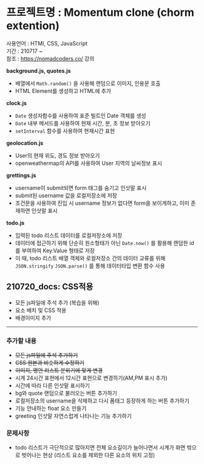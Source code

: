 # 프로젝트명 : Momentum clone (chorm extention)

사용언어 : HTMl, CSS, JavaScript  
기간 : 210717 ~  
참조 : https://nomadcoders.co/ 강의

**background.js, quotes.js**

- 배열에서 `Math.random()` 을 사용해 랜덤으로 이미지, 인용문 호출
- HTML Element를 생성하고 HTML에 추가

**clock.js**

- `Date` 생성자함수를 사용하여 표준 빌트인 Date 객체를 생성
- `Date` 내부 메서드를 사용하여 현재 시간, 분, 초 정보 받아오기
- `setInterval` 함수를 사용하여 현재시간 표현

**geolocation.js**

- User의 현재 위도, 경도 정보 받아오기
- openweathermap의 API를 사용하여 User 지역의 날씨정보 표시

**grettings.js**

- username이 submit되면 form 태그를 숨기고 인삿말 표시
- submit된 username 값을 로컬저장소에 저장
- 조건문을 사용하여 진입 시 username 정보가 없다면 form을 보이게하고, 이미 존재하면 인삿말 표시

**todo.js**

- 입력된 todo 리스트 데이터를 로컬저장소에 저장
- 데이터에 접근하기 위해 단순히 원소형태가 아닌 `Date.now()` 를 활용해 랜덤한 id를 부여하여 Key:Value 형태로 저장
- 이 때, todo 리스트 배열 객체와 로컬저장소 간의 데이터 교류를 위해 `JSON.stringify` `JSON.parse()` 를 통해 데이터타입 변환 함수 사용

## 210720_docs: CSS적용

- 모든 js파일에 주석 추가 (복습을 위해)
- 요소 배치 및 CSS 적용
- 배경이미지 추가

---

### 추가할 내용

- ~~모든 js파일에 주석 추가하기~~
- ~~CSS 원본과 비슷하게 수정하기~~
- ~~이미지, 명언 리스트 분위기에 맞게 변경~~
- 시계 24시간 표현에서 12시간 표현으로 변경하기(AM,PM 표시 추가)
- 시간에 따라 다른 인삿말 표시하기
- bg와 quote 랜덤으로 불러오는 버튼 추가하기
- 로컬저장소의 username을 삭제하고 다시 폼태그 등장하게 하는 버튼 추가하기
- 기능 안내하는 float 요소 만들기
- greeting 인삿말 자연스럽게 나타나는 기능 추가하기

### 문제사항

- todo 리스트가 극단적으로 많아지면 전체 요소길이가 늘어나면서 시계가 화면 밖으로 벗어나는 현상 (리스트 요소를 제외한 다른 요소의 위치 고정)
